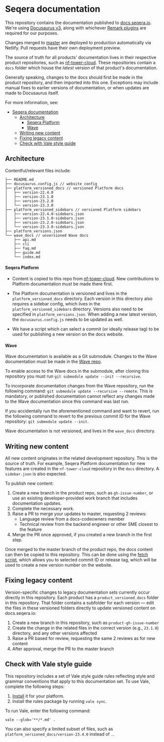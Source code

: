 # Seqera documentation

This repository contains the documentation published to [docs.seqera.io](https://docs.seqera.io). We're using [Docusaurus v3](https://docusaurus.io/docs/docs-introduction), along with whichever [Remark plugins](https://docusaurus.io/docs/markdown-features/plugins) are required for our purposes.

Changes merged to [master](https://github.com/seqeralabs/docs) are deployed to production automatically via Netlify. Pull requests have their own deployment preview.

The source of truth for all products' documentation lives in their respective product repositories, such as [nf-tower-cloud](https://github.com/seqeralabs/nf-tower-cloud). These repositories contain a `docs` folder which house the _latest_ version of that product's documentation.

Generally speaking, changes to the docs should first be made in the product repository, and then imported into this one. Exceptions may include manual fixes to earlier versions of documentation, or when updates are made to Docusaurus itself.

For more information, see:

- [Seqera documentation](#seqera-documentation)
  - [Architecture](#architecture)
      - [Seqera Platform](#seqera-platform)
      - [Wave](#wave)
  - [Writing new content](#writing-new-content)
  - [Fixing legacy content](#fixing-legacy-content)
  - [Check with Vale style guide](#check-with-vale-style-guide)

## Architecture

Contentful/relevant files include:

```
├── README.md
├── docusaurus.config.js // website config
├── platform_versioned_docs // versioned Platform docs
│   ├── version-22.4.0
│   ├── version-23.1.0
│   ├── version-23.2.0
│   └── version-23.3.0
├── platform_versioned_sidebars // versioned Platform sidebars
│   ├── version-22.4.0-sidebars.json
│   ├── version-23.1.0-sidebars.json
│   ├── version-23.2.0-sidebars.json
│   └── version-23.3.0-sidebars.json
├── platform_versions.json
└── wave_docs // unversioned Wave docs
    ├── api.md
    ├── cli
    ├── faq.md
    ├── guide.md
    └── index.md
```

#### Seqera Platform

- Content is copied to this repo from [nf-tower-cloud](https://github.com/seqeralabs/nf-tower-cloud/tree/master/docs). New contributions to Platform documentation must be made there first.

- The Platform documentation is versioned and lives in the `platform_versioned_docs` directory. Each version in this directory also requires a sidebar config, which lives in the `platform_versioned_sidebars` directory. Versions also need to be specified in `platform_versions.json`. When adding a new latest version, the `docusaurus.config.js` needs to be updated as well.

- We have a script which can select a commit (or ideally release tag) to be used for publishing a new version on the docs website.

#### Wave

Wave documentation is available as a Git submodule. Changes to the Wave documentation must be made in the [Wave repo](https://github.com/seqeralabs/wave/tree/master/docs).

To enable access to the Wave docs in the submodule, after cloning this repository you must run `git submodule update --init --recursive`.

To incorporate documentation changes from the Wave repository, run the following command: `git submodule update --recursive --remote`. This is mandatory, or published documentation cannot reflect any changes made to the Wave documentation since this command was last run.

If you accidentally run the aforementioned command and want to revert, run the following command to revert to the previous commit ID for the Wave repository: `git submodule update --init`.

Wave documentation is not versioned, and lives in the `wave_docs` directory.

## Writing new content

All new content originates in the related development repository. This is the source of truth. For example, Seqera Platform documentation for new features are created in the `nf-tower-cloud` repository in the `docs` directory. A `sidebar.json` is also expected.

To publish new content:

1. Create a new branch in the product repo, such as `gh-issue-number`, or use an existing developer-provided work branch that includes documentation updates.
2. Complete the necessary work.
3. Raise a PR to merge your updates to master, requesting 2 reviews:
   - Language review from a docs-codeowners member
   - Technical review from the backend engineer or other SME closest to the feature
4. Merge the PR once approved, if you created a new branch in the first step.

Once merged to the master branch of the product repo, the docs content can then be copied to this repository. This can be done using the [fetch script](https://github.com/seqeralabs/docs/blob/master/internal/fetch-docs.mjs), which allows you to selected commit ID or release tag, which will be used to create a new version number on the website.

## Fixing legacy content

Version-specific changes to legacy documentation sets currently occur directly in this repository. Each product has a `product_versioned_docs` folder in this repository. That folder contains a subfolder for each version — edit the files in these versioned folders directly to update versioned content on docs.seqera.io:

1. Create a new branch in this repository, such as `product-gh-issue-number`
2. Create the change in the related files in the correct version (e.g., `23.1.0`) directory, and any other versions affected
3. Raise a PR based for review, requesting the same 2 reviews as for new content
4. After approval, merge the PR to the master branch

## Check with Vale style guide

This repository includes a set of Vale style guide rules reflecting style and grammar conventions that apply to this documentation set. To use Vale, complete the following steps:

1. [Install](https://vale.sh/docs/vale-cli/installation/) it for your platform.
1. Install the rules package by running `vale sync`.

To run Vale, enter the following command:

```
vale --glob='**/*.md' .
```

You can also specify a limited subset of files, such as `platform_versioned_docs/version-23.4.0` instead of `.`.
